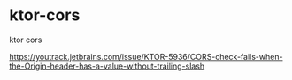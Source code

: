 # ktor-cors
ktor cors

https://youtrack.jetbrains.com/issue/KTOR-5936/CORS-check-fails-when-the-Origin-header-has-a-value-without-trailing-slash
